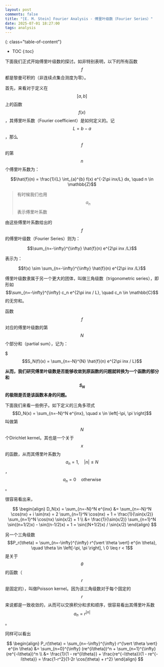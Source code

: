 ```yaml
---
layout: post
comments: false
title: "[E. M. Stein] Fourier Analysis - 傅里叶级数（Fourier Series）"
date: 2025-07-01 18:27:00
tags: analysis
---
```


<!--more-->

{: class="table-of-content"}
* TOC
{:toc}

下面我们正式开始傅里叶级数的探讨。如非特别表明，以下的所有函数$$f$$都是黎曼可积的（非连续点集合测度为零）。

首先，来看对于定义在$$\left[a, b \right]$$上的函数$$f(x)$$，其傅里叶系数（Fourier coefficient）是如何定义的。记$$L=b-a$$，那么$$f$$的第$$n$$个傅里叶系数为：

$$\hat{f}(n) = \frac{1}{L} \int_{a}^{b} f(x) e^{-2\pi inx/L} dx, \quad n \in \mathbb{Z}$$

> 有时候我们也用$$a_n$$表示傅里叶系数

由这些傅里叶系数给出的$$f$$的傅里叶级数（Fourier Series）则为：

$$\sum_{n=-\infty}^{\infty} \hat{f}(n) e^{2\pi inx /L}$$

表示为：

$$f(x) \sim \sum_{n=-\infty}^{\infty} \hat{f}(n) e^{2\pi inx /L}$$

傅里叶级数隶属于另一个更大的团体，叫做三角级数（trigonometric series），即形如$$\sum_{n=-\infty}^{\infty} c_n e^{2\pi inx / L}, \quad c_n \in \mathbb{C}$$的无穷和。

函数$$f$$对应的傅里叶级数的第$$N$$个部分和（partial sum），记为：

$$$S_N(f)(x) = \sum_{n=-N}^{N} \hat{f}(n) e^{2\pi inx / L}$$

**从而，我们研究傅里叶级数是否能够收敛到原函数的问题就转换为一个函数的部分和$$S_N$$的极限是否是该函数本身的问题。**

下面我们来看一些例子。如下定义的三角多项式$$D_N(x) = \sum_{n=-N}^N e^{inx}, \quad x \in \left[-\pi, \pi \right]$$叫做第$$N$$个Dirichlet kernel。其也是一个关于$$x$$的函数，从而其傅里叶系数为$$a_n = 1, \quad \vert n \vert \leq N$$，$$a_n=0 \quad \text{otherwise}$$。

很容易看出来，

$$
\begin{align}
D_N(x) = \sum_{n=-N}^N e^{inx} &= \sum_{n=-N}^N \cos(nx) + i \sin(nx) = 2 \sum_{n=1}^N \cos(nx) + 1 = \frac{1}{\sin(x/2)} \sum_{n=1}^N \cos(nx) \sin(x/2) + 1 \\
&= \frac{1}{\sin(x/2)} \sum_{n=1}^N \sin((n+1/2)x) - \sin((n-1/2)x) + 1 = \sin((N+1/2)x) / \sin(x/2)
\end{align}
$$

另一个三角级数$$P_r(\theta) = \sum_{n=-\infty}^{\infty} r^{\vert \theta \vert} e^{in \theta}, \quad \theta \in \left[-\pi, \pi \right], \  0 \leq r < 1$$是关于$$\theta$$的函数（$$r$$是固定的），叫做Poisson kernel。因为该三角级数对于每个固定的$$r$$来说都是一致收敛的，从而可以交换积分和求和顺序，很容易看出其傅里叶系数$$a_n = r^{\vert n \vert}$$。

同样可以看出

$$
\begin{align}
P_r(\theta) = \sum_{n=-\infty}^{\infty} r^{\vert \theta \vert} e^{in \theta} &= \sum_{n=0}^{\infty} (re^{i\theta})^n + \sum_{n=1}^{\infty} (re^{-i\theta})^n \\
&= \frac{1}{1 - re^{i\theta}} + \frac{re^{-i\theta}}{1 - re^{-i\theta}} = \frac{1-r^2}{1-2r \cos(\theta) + r^2}
\end{align}
$$











